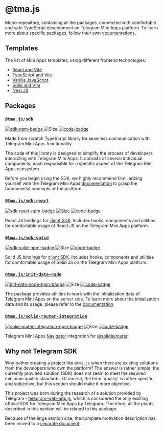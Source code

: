 [code-badge]: https://img.shields.io/badge/source-black?logo=github

# @tma.js

Mono-repository, containing all the packages, connected with comfortable and safe TypeScript
development on Telegram Mini Apps platform. To learn more about specific packages, follow
their own [documentations](https://docs.telegram-mini-apps.com).

## Templates

The list of Mini Apps templates, using different frontend technologies:

- [React and Vite](https://github.com/Telegram-Mini-Apps/reactjs-template)
- [TypeScript and Vite](https://github.com/Telegram-Mini-Apps/typescript-template)
- [Vanilla JavaScript](https://github.com/Telegram-Mini-Apps/vanillajs-template)
- [Solid and Vite](https://github.com/Telegram-Mini-Apps/solidjs-template)
- [Next JS](https://github.com/Telegram-Mini-Apps/nextjs-template)

## Packages

### [`@tma.js/sdk`](https://docs.telegram-mini-apps.com/packages/typescript/tma-js-sdk/about)

[sdk-npm-badge]: https://img.shields.io/npm/v/@tma.js/sdk?logo=npm

[![sdk-npm-badge]](https://npmjs.com/package/@tma.js/sdk)
![Size](https://img.shields.io/bundlephobia/minzip/@tma.js/sdk)
[![code-badge]](https://github.com/Telegram-Mini-Apps/tma.js/tree/master/packages/sdk)

Made from scratch TypeScript library for seamless communication with Telegram Mini Apps
functionality.

The code of this library is designed to simplify the process of developers interacting with Telegram
Mini Apps. It consists of several individual components, each responsible for a specific aspect of
the Telegram Mini Apps ecosystem.

Before you begin using the SDK, we highly recommend familiarizing yourself with the Telegram Mini
Apps [documentation](https://docs.telegram-mini-apps.com/platform/about-platform)
to grasp the fundamental concepts of the platform.

### [`@tma.js/sdk-react`](https://docs.telegram-mini-apps.com/packages/typescript/tma-js-sdk-react)

[sdk-react-npm-badge]: https://img.shields.io/npm/v/@tma.js/sdk-react?logo=npm

[![sdk-react-npm-badge]](https://npmjs.com/package/@tma.js/sdk-react)
![Size](https://img.shields.io/bundlephobia/minzip/@tma.js/sdk-react)
[![code-badge]](https://github.com/Telegram-Mini-Apps/tma.js/tree/master/packages/sdk-react)

React JS bindings
for [client SDK](https://docs.telegram-mini-apps.com/packages/typescript/tma-js-sdk/about). Includes
hooks, components and utilities for comfortable usage of React JS on the Telegram Mini Apps
platform.

### [`@tma.js/sdk-solid`](https://docs.telegram-mini-apps.com/packages/typescript/tma-js-sdk-solid)

[sdk-solid-npm-badge]: https://img.shields.io/npm/v/@tma.js/sdk-solid?logo=npm

[![sdk-solid-npm-badge]](https://npmjs.com/package/@tma.js/sdk-solid)
![Size](https://img.shields.io/bundlephobia/minzip/@tma.js/sdk-solid)
[![code-badge]](https://github.com/Telegram-Mini-Apps/tma.js/tree/master/packages/sdk-solid)

Solid JS bindings
for [client SDK](https://docs.telegram-mini-apps.com/packages/typescript/tma-js-sdk/about). Includes
hooks, components and utilities
for comfortable usage of Solid JS on the Telegram Mini Apps platform.

### [`@tma.js/init-data-node`](https://docs.telegram-mini-apps.com/packages/node/tma-js-init-data-node)

[init-data-node-npm-badge]: https://img.shields.io/npm/v/@tma.js/init-data-node?logo=npm

[![init-data-node-npm-badge]](https://npmjs.com/package/@tma.js/init-data-node)
![Size](https://img.shields.io/bundlephobia/minzip/@tma.js/init-data-node)
[![code-badge]](https://github.com/Telegram-Mini-Apps/tma.js/tree/master/packages/init-data-node)

The package provides utilities to work with the initialization data of Telegram Mini Apps on the
server side. To learn more about the initialization data and its usage, please refer to
the [documentation](https://docs.telegram-mini-apps.com/platform/launch-parameters/common-information).

### [`@tma.js/solid-router-integration`](https://docs.telegram-mini-apps.com/packages/typescript/tma-js-solid-router-integration)

[solid-router-integration-npm-badge]: https://img.shields.io/npm/v/@tma.js/solid-router-integration?logo=npm

[![solid-router-integration-npm-badge]](https://npmjs.com/package/@tma.js/solid-router-integration)
![Size](https://img.shields.io/bundlephobia/minzip/@tma.js/solid-router-integration)
[![code-badge]](https://github.com/Telegram-Mini-Apps/tma.js/tree/master/packages/solid-router-integration)

Telegram Mini Apps [Navigator](http://localhost:5173/packages/typescript/tma-js-sdk/navigation)
integration for [@solidjs/router](https://www.npmjs.com/package/@solidjs/router).

## Why not Telegram SDK

Why bother creating a project like `@tma.js` when there are existing solutions from the developers
who own the platform? The answer is rather simple: the currently provided solution (SDK) does not
seem to meet the required minimum quality standards. Of course, the term 'quality' is rather
specific and subjective, but this section should make it more objective.

This project was born during the research of a solution provided by
Telegram - [telegram-web-app.js](https://telegram.org/js/telegram-web-app.js), which is considered
the only existing official SDK for Telegram Mini Apps by Telegram. Therefore, all the points
described in this section will be related to this package.

Because of the large section size, the complete motivation description has been moved to a [separate
document](./MOTIVATION.md).
